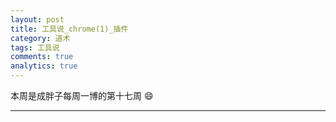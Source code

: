 ```yaml
---
layout: post
title: 工具说_chrome(1)_插件
category: 道术
tags: 工具说
comments: true
analytics: true
---
```


本周是成胖子每周一博的第十七周 :smile:

---
